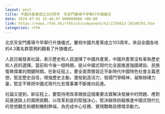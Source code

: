 ```yaml
---
layout: post
title: 中國共產黨成立103周年　天安門廣場今早舉行升旗儀式
date: 2024-07-01 15:46:47.000000000 +08:00
link: https://news.rthk.hk/rthk/ch/component/k2/1759813-20240701.htm
categories: rthk
---
```


北京天安門廣場今早舉行升旗儀式，慶祝中國共產黨成立103周年。來自全國各地的4.3萬名群眾預約觀看了升旗儀式。

人民日報發表社論，表示歷史和人民選擇了中國共產黨，中國共產黨沒有辜負歷史和人民的選擇。當前和今後一個時期，是以中國式現代化全面推進強國建設、民族復興偉業的關鍵時期。在新征程上，要全面貫徹習近平新時代中國特色社會主義思想，堅定歷史自信，增強歷史主動，激發創造活力，發揚鬥爭精神，凝聚磅礡力量，堅定不移把中國式現代化宏偉事業不斷推向前進。

社論又提到，新征程上，要堅持用改革開放這個重要法寶解決發展中的問題、應對前進道路上的風險挑戰，以改革到底的堅強決心，堅決破除妨礙推進中國式現代化的思想觀念和體制機制弊端，為完成中心任務、實現戰略目標增添動力。
